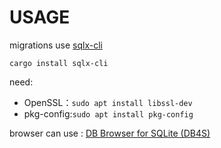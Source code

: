 # USAGE

migrations use [sqlx-cli](https://crates.io/crates/sqlx-cli)

`cargo install sqlx-cli`

need:

- OpenSSL：`sudo apt install libssl-dev`
- pkg-config:`sudo apt install pkg-config`

browser can use : [DB Browser for SQLite (DB4S)](https://github.com/sqlitebrowser/sqlitebrowser)
